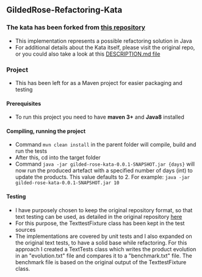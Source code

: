 ## GildedRose-Refactoring-Kata

### The kata has been forked from [this repository](https://github.com/emilybache/GildedRose-Refactoring-Kata)
* This implementation represents a possible refactoring solution in Java
* For additional details about the Kata itself, please visit the original repo, or you could also take a 
look at this [DESCRIPTION.md file](DESCRIPTION.md) 
  
### Project
* This has been left for as a Maven project for easier packaging and testing

#### Prerequisites
* To run this project you need to have **maven 3+** and **Java8** installed

#### Compiling, running the project
* Command ``mvn clean install`` in the parent folder will compile, build and run the tests
* After this, cd into the target folder
* Command ``java -jar gilded-rose-kata-0.0.1-SNAPSHOT.jar {days}`` will now run the produced artefact with a 
specified number of days (int) to update the products. 
    This value defaults to 2.
    For example: ``java -jar gilded-rose-kata-0.0.1-SNAPSHOT.jar 10``

#### Testing
* I have purposely chosen to keep the original repository format, so that text testing can be used, 
as detailed in the original repository [here](https://github.com/emilybache/GildedRose-Refactoring-Kata/tree/master/texttests)
* For this purpose, the TexttestFixture class has been kept in the test sources
* The implementations are covered by unit tests and I also expanded on the original text tests, 
to have a solid base while refactoring. For this approach I created a TextTests class which writes the product evolution
in an "evolution.txt" file and compares it to a "benchmark.txt" file. The benchmark file is based on the original output 
of the TexttestFixture class.
